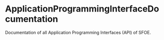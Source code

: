 # ApplicationProgrammingInterfaceDocumentation
Documentation of all Application Programming Interfaces (API) of SFOE.
